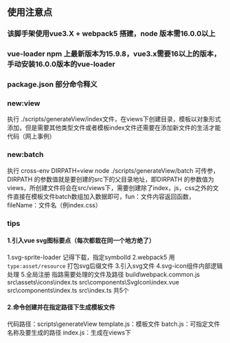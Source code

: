 ## 使用注意点
### 该脚手架使用vue3.X + webpack5 搭建，node 版本需16.0.0以上
### vue-loader npm 上最新版本为15.9.8，vue3.x需要16以上的版本，手动安装16.0.0版本的vue-loader
### package.json 部分命令释义
### new:view
执行 ./scripts/generateView/index文件，在views下创建目录，模板以对象形式添加，但是需要其他类型文件或者模板index文件还需要在添加新文件的生活才能代码（网上事例）
### new:batch
执行 cross-env DIRPATH=view node  ./scripts/generateView/batch
可传参，DIRPATH 的参数值就是要创建的src下的父目录地址，即DIRPATH 的参数值为views，所创建文件将会在src/views下，需要创建除了index，js，css之外的文件直接在模板文件batch数组加入数据即可，fun：文件内容返回函数，fileName：文件名（例index.css）
### tips
#### 1.引入vue svg图标要点（每次都栽在同一个地方绝了）
1.svg-sprite-loader 记得下载，指定symbolId
2.webpack5 用 `type:asset/resource` 打包svg后缀文件
3.引入svg文件
4.svg-icon组件内部逻辑处理
5.全局注册
指路需要处理的文件及路径
build\webpack.common.js
src\assets\icons\index.ts
src\components\SvgIcon\index.vue
src\components\index.ts
src\index.ts
共5个
#### 2.命令创建并在指定路径下生成模板文件
代码路径：scripts\generateView
template.js：模板文件
batch.js：可指定文件名称及要生成的路径
index.js：生成在views下
